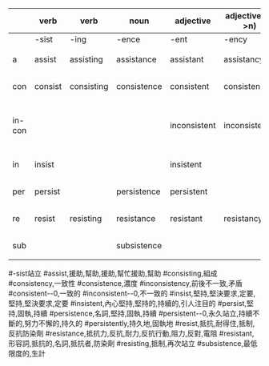 ||verb|verb|noun|adjective|adjective(a->n)|adverb||
|--------|---------|------------|-------------|--------------|-----------------|--------------|----------|
||-sist|-ing|-ence|-ent|-ency|-ently||
|a|assist|assisting|assistance|assistant|assistancy|assistantly|幫助|
|con|consist|consisting|consistence|consistent|consistency|consistently|組成|
|in-con||||inconsistent|inconsistency||不一致的|
|in|insist|||insistent|||堅持|
|per|persist||persistence|persistent||persistently|堅持|
|re|resist|resisting|resistance|resistant|resistancy||抵抗|
|sub|||subsistence||||生計|

#-sist站立
#assist,援助,幫助,援助,幫忙援助,幫助
#consisting,組成
#consistency,一致性
#consistence,濃度
#inconsistency,前後不一致,矛盾
#consistent--0,一致的
#inconsistent--0,不一致的
#insist,堅持,堅決要求,定要,堅持,堅決要求,定要
#insistent,內心堅持,堅持的,持續的,引人注目的
#persist,堅持,固執,持續
#persistence,名詞,堅持,固執,持續
#persistent--0,永久站立,持續不斷的,努力不懈的,持久的
#persistently,持久地,固執地
#resist,抵抗,耐得住,抵制,反抗防染劑
#resistance,抵抗力,反抗,耐力,反抗行動,阻力,反對,電阻
#resistant,形容詞,抵抗的,名詞,抵抗者,防染劑
#resisting,抵制,再次站立
#subsistence,最低限度的,生計
